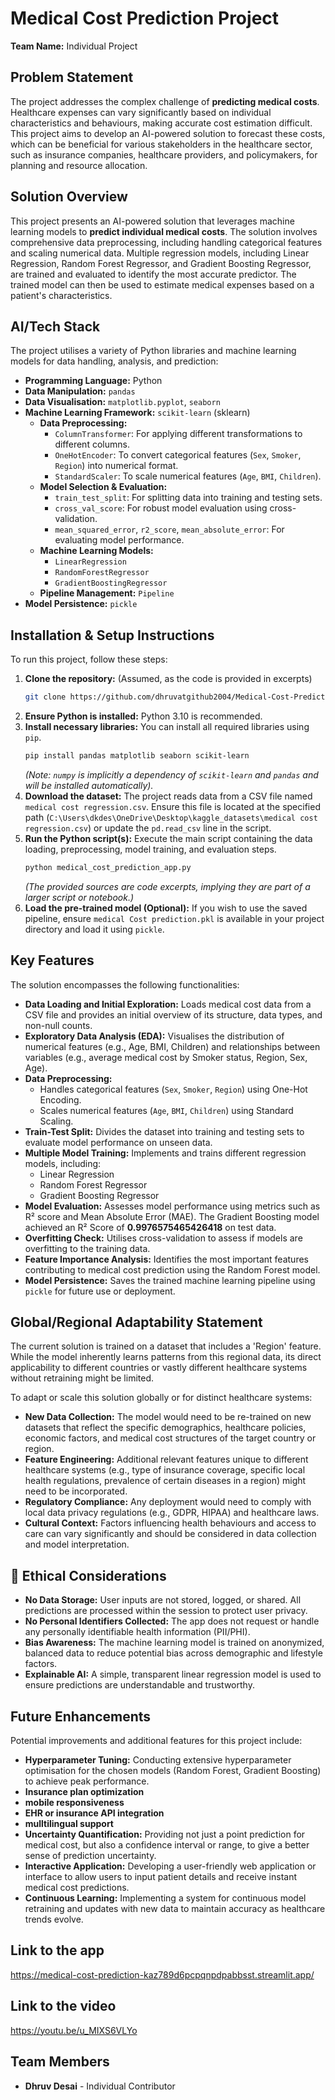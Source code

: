 # Medical Cost Prediction Project

**Team Name:** Individual Project

## Problem Statement

The project addresses the complex challenge of **predicting medical costs**. Healthcare expenses can vary significantly based on individual characteristics and behaviours, making accurate cost estimation difficult. This project aims to develop an AI-powered solution to forecast these costs, which can be beneficial for various stakeholders in the healthcare sector, such as insurance companies, healthcare providers, and policymakers, for planning and resource allocation.

## Solution Overview

This project presents an AI-powered solution that leverages machine learning models to **predict individual medical costs**. The solution involves comprehensive data preprocessing, including handling categorical features and scaling numerical data. Multiple regression models, including Linear Regression, Random Forest Regressor, and Gradient Boosting Regressor, are trained and evaluated to identify the most accurate predictor. The trained model can then be used to estimate medical expenses based on a patient's characteristics.

## AI/Tech Stack

The project utilises a variety of Python libraries and machine learning models for data handling, analysis, and prediction:

*   **Programming Language:** Python
*   **Data Manipulation:** `pandas`
*   **Data Visualisation:** `matplotlib.pyplot`, `seaborn` 
*   **Machine Learning Framework:** `scikit-learn` (sklearn)
    *   **Data Preprocessing:**
        *   `ColumnTransformer`: For applying different transformations to different columns.
        *   `OneHotEncoder`: To convert categorical features (`Sex`, `Smoker`, `Region`) into numerical format.
        *   `StandardScaler`: To scale numerical features (`Age`, `BMI`, `Children`).
    *   **Model Selection & Evaluation:**
        *   `train_test_split`: For splitting data into training and testing sets.
        *   `cross_val_score`: For robust model evaluation using cross-validation.
        *   `mean_squared_error`, `r2_score`, `mean_absolute_error`: For evaluating model performance.
    *   **Machine Learning Models:**
        *   `LinearRegression` 
        *   `RandomForestRegressor`
        *   `GradientBoostingRegressor`
    *   **Pipeline Management:** `Pipeline` 
*   **Model Persistence:** `pickle` 

## Installation & Setup Instructions

To run this project, follow these steps:

1.  **Clone the repository:** (Assumed, as the code is provided in excerpts)
    ```bash
    git clone https://github.com/dhruvatgithub2004/Medical-Cost-Prediction.git
    ```
2.  **Ensure Python is installed:** Python 3.10 is recommended.
3.  **Install necessary libraries:** You can install all required libraries using `pip`.
    ```bash
    pip install pandas matplotlib seaborn scikit-learn
    ```
    *(Note: `numpy` is implicitly a dependency of `scikit-learn` and `pandas` and will be installed automatically).*
4.  **Download the dataset:** The project reads data from a CSV file named `medical cost regression.csv`. Ensure this file is located at the specified path (`C:\Users\dkdes\OneDrive\Desktop\kaggle_datasets\medical cost regression.csv`) or update the `pd.read_csv` line in the script.
5.  **Run the Python script(s):** Execute the main script containing the data loading, preprocessing, model training, and evaluation steps.
    ```bash
    python medical_cost_prediction_app.py
    ```
    *(The provided sources are code excerpts, implying they are part of a larger script or notebook.)*
6.  **Load the pre-trained model (Optional):** If you wish to use the saved pipeline, ensure `medical Cost prediction.pkl` is available in your project directory and load it using `pickle`.

## Key Features

The solution encompasses the following functionalities:

*   **Data Loading and Initial Exploration:** Loads medical cost data from a CSV file and provides an initial overview of its structure, data types, and non-null counts.
*   **Exploratory Data Analysis (EDA):** Visualises the distribution of numerical features (e.g., Age, BMI, Children) and relationships between variables (e.g., average medical cost by Smoker status, Region, Sex, Age).
*   **Data Preprocessing:**
    *   Handles categorical features (`Sex`, `Smoker`, `Region`) using One-Hot Encoding.
    *   Scales numerical features (`Age`, `BMI`, `Children`) using Standard Scaling.
*   **Train-Test Split:** Divides the dataset into training and testing sets to evaluate model performance on unseen data.
*   **Multiple Model Training:** Implements and trains different regression models, including:
    *   Linear Regression
    *   Random Forest Regressor
    *   Gradient Boosting Regressor
*   **Model Evaluation:** Assesses model performance using metrics such as R² score and Mean Absolute Error (MAE). The Gradient Boosting model achieved an R² Score of **0.9976575465426418** on test data.
*   **Overfitting Check:** Utilises cross-validation to assess if models are overfitting to the training data.
*   **Feature Importance Analysis:** Identifies the most important features contributing to medical cost prediction using the Random Forest model.
*   **Model Persistence:** Saves the trained machine learning pipeline using `pickle` for future use or deployment.

## Global/Regional Adaptability Statement

The current solution is trained on a dataset that includes a 'Region' feature. While the model inherently learns patterns from this regional data, its direct applicability to different countries or vastly different healthcare systems without retraining might be limited.

To adapt or scale this solution globally or for distinct healthcare systems:

*   **New Data Collection:** The model would need to be re-trained on new datasets that reflect the specific demographics, healthcare policies, economic factors, and medical cost structures of the target country or region.
*   **Feature Engineering:** Additional relevant features unique to different healthcare systems (e.g., type of insurance coverage, specific local health regulations, prevalence of certain diseases in a region) might need to be incorporated.
*   **Regulatory Compliance:** Any deployment would need to comply with local data privacy regulations (e.g., GDPR, HIPAA) and healthcare laws.
*   **Cultural Context:** Factors influencing health behaviours and access to care can vary significantly and should be considered in data collection and model interpretation.

## 🧠 Ethical Considerations

- **No Data Storage:** User inputs are not stored, logged, or shared. All predictions are processed within the session to protect user privacy.
- **No Personal Identifiers Collected:** The app does not request or handle any personally identifiable health information (PII/PHI).
- **Bias Awareness:** The machine learning model is trained on anonymized, balanced data to reduce potential bias across demographic and lifestyle factors.
- **Explainable AI:** A simple, transparent linear regression model is used to ensure predictions are understandable and trustworthy.


## Future Enhancements

Potential improvements and additional features for this project include:

*   **Hyperparameter Tuning:** Conducting extensive hyperparameter optimisation for the chosen models (Random Forest, Gradient Boosting) to achieve peak performance.
*   **Insurance plan optimization**
*   **mobile responsiveness**
*   **EHR or insurance API integration**
*   **mulltilingual support**
*   **Uncertainty Quantification:** Providing not just a point prediction for medical cost, but also a confidence interval or range, to give a better sense of prediction uncertainty.
*   **Interactive Application:** Developing a user-friendly web application or interface to allow users to input patient details and receive instant medical cost predictions.
*   **Continuous Learning:** Implementing a system for continuous model retraining and updates with new data to maintain accuracy as healthcare trends evolve.

## Link to the app
https://medical-cost-prediction-kaz789d6pcpqnpdpabbsst.streamlit.app/

## Link to the video
https://youtu.be/u_MIXS6VLYo

## Team Members

*   **Dhruv Desai** - Individual Contributor
